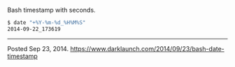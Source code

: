 Bash timestamp with seconds.

```bash
$ date "+%Y-%m-%d_%H%M%S"
2014-09-22_173619
```

---

Posted Sep 23, 2014.
https://www.darklaunch.com/2014/09/23/bash-date-timestamp